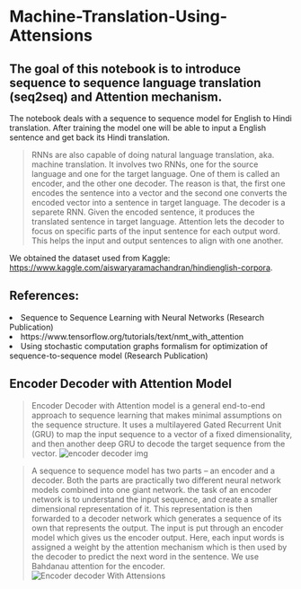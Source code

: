 # Machine-Translation-Using-Attensions


## The goal of this notebook is to introduce sequence to sequence language translation (seq2seq) and Attention mechanism.
The notebook deals with a sequence to sequence model for English to Hindi translation. After training the model one will be able to input a English sentence and get back its Hindi translation.

>RNNs are also capable of doing natural language translation, aka. machine translation. It involves two RNNs, one for the source language and one for the target language. One of them is called an encoder, and the other one decoder. The reason is that, the first one encodes the sentence into a vector and the second one converts the encoded vector into a sentence in target language. The decoder is a separete RNN. Given the encoded sentence, it produces the translated sentence in target language. Attention lets the decoder to focus on specific parts of the input sentence for each output word. This helps the input and output sentences to align with one another.

We obtained the dataset used from Kaggle: https://www.kaggle.com/aiswaryaramachandran/hindienglish-corpora.

<h2> References: </h2>
<li></a> Sequence to Sequence Learning with Neural Networks (Research Publication)</li>
<li></a> https://www.tensorflow.org/tutorials/text/nmt_with_attention </li>
<li></a> Using stochastic computation graphs formalism for optimization of sequence-to-sequence model (Research Publication) </li>
</ul>


## Encoder Decoder with Attention Model

> Encoder Decoder with Attention model is a general end-to-end approach to sequence learning that makes minimal assumptions on the sequence structure. It uses a multilayered Gated Recurrent Unit (GRU) to map the input sequence to a vector of a fixed dimensionality, and then another deep GRU to decode the target sequence from the vector.
![encoder decoder img](https://user-images.githubusercontent.com/94529852/182778072-9bb91cd1-d816-4fad-b2cd-6a2e07dd0276.png)

> A sequence to sequence model has two parts – an encoder and a decoder. Both the parts are practically two different neural network models combined into one giant network. the task of an encoder network is to understand the input sequence, and create a smaller dimensional representation of it. This representation is then forwarded to a decoder network which generates a sequence of its own that represents the output. The input is put through an encoder model which gives us the encoder output. Here, each input words is assigned a weight by the attention mechanism which is then used by the decoder to predict the next word in the sentence. We use Bahdanau attention for the encoder.
![Encoder decoder With Attensions](https://user-images.githubusercontent.com/94529852/182779592-9a2b6c9f-a88a-4322-8805-86f8e2a3b41f.png)

